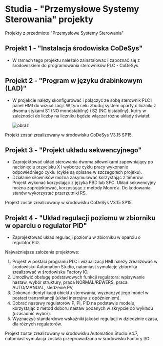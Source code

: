 # Studia - "Przemysłowe Systemy Sterowania" projekty
Projekty z przedmiotu "Przemysłowe Systemy Sterowania" 

## Projekt 1 - "Instalacja środowiska CoDeSys"

- W ramach tego projektu należało zainstalowac i zapoznać się z środowiskiem do programowania sterowników PLC - CoDeSys.

## Projekt 2 - "Program w języku drabinkowym (LAD)"

- W projekcie należy skonfigurować i połączyć ze sobą sterownik PLC i panel HMI do wizualizacji. W tym celu zbuduj system 
oparty o liczniki z dwoma stykami S1 (NO monostabilny) i S2 (NC bistabilny), który w zależności do liczby na liczniku będzie 
włączał różne układy świateł. 

     ![obraz](https://user-images.githubusercontent.com/101189189/180206454-979c4fe5-0398-4344-a3f1-ebebf61c3c56.png)

Projekt został zrealizowany w środowisku CoDeSys V3.15 SP15.

## Projekt 3 - "Projekt układu sekwencyjnego"

- Zaprojektować układ sterowania dwoma siłownikami zapewniający po naciśnięciu przycisku X i wyborze cyklu pracy wykonanie 
odpowiedniego cyklu (cykle są opisane w szczegołach projeku).
- Działanie siłowników można zasymulować korzystając z timerów. Projekt wykonać korzystając z języka FBD lub SFC. Układ sekwencyjny można zaprojektować, korzystając z metody Moore’a. Do kodowania stanów wykorzystać przerzutniki RS.

Projekt został zrealizowany w środowisku CoDeSys V3.15 SP15.

## Projekt 4 - "Układ regulacji poziomu w zbiorniku w oparciu o regulator PID"

- Zaprojektować układ regulacji poziomu w zbiorniku w oparciu o regulator PID.

Najważniejsze założenia projektowe:
1. Projekt w postaci programu PLC i wizualizacji HMI należy zrealizować w
środowisku Automation Studio, natomiast symulacje zbiornika zrealizować
w środowisku Factory IO.
2. Umożliwić obsługę podstawowych funkcji regulatora: wpisywanie nastaw,
wybór struktury, praca NORMAL/REWERS, praca AUTO/MANUAL, śledzenie PV,
3. Dokonać identyfikacji obiektu sterowania, wyznaczyć jego model w postaci
transmitancji (układ inercyjny z opóźnieniem).
4. Dobrać nastawy regulatorów P, PI, PID na podstawie modelu, korzystając
z metod doboru nastaw podanych w skrypcie do wykładu (uzasadnić wybór).
5. Wyznaczyć standardowe wskaźniki jakości regulacji w dziedzinie czasu,
dla różnych regulatorów.

Projekt został zrealizowany w środowisku Automation Studio V4.7, natomiast symulacja została przeprowadzona w środowisku Factory I/O.
